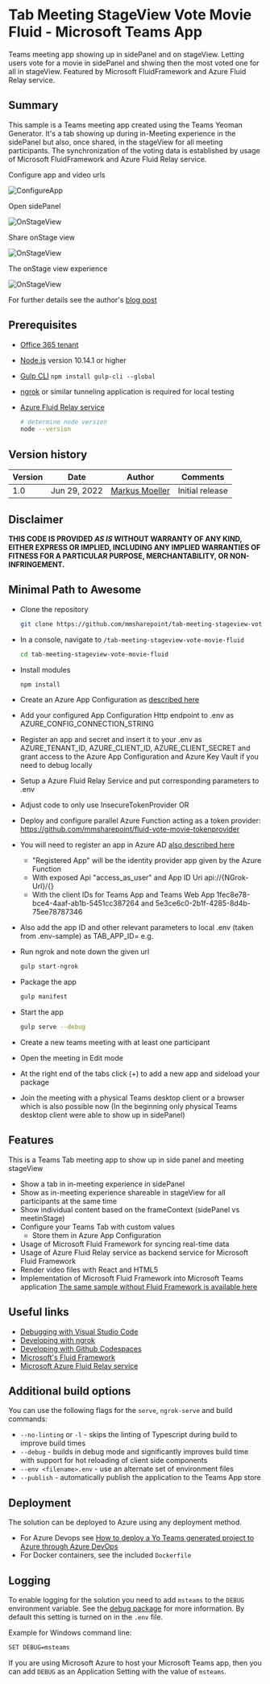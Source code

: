 # Tab Meeting StageView Vote Movie Fluid - Microsoft Teams App

Teams meeting app showing up in sidePanel and on stageView. Letting users vote for a movie in sidePanel and shwing then the most voted one for all in stageView. Featured by Microsoft FluidFramework and Azure Fluid Relay service.

## Summary

This sample is a Teams meeting app created using the Teams Yeoman Generator. It's a tab showing up during in-Meeting experience in the sidePanel but also, once shared, in the stageView for all meeting participants. The synchronization of the voting data is established by usage of Microsoft FluidFramework and Azure Fluid Relay service.

Configure app and video urls

![ConfigureApp](assets/05VoteMovieFluidAppConfiguration.png)

Open sidePanel

![OnStageView](assets/02InMeeting_Voting.jpg)

Share onStage view

![OnStageView](assets/04ShareVoteMovieInStageView.jpg)

The onStage view experience

![OnStageView](assets/03WatchMostVotedVideoResult.jpg)

For further details see the author's [blog post](https://mmsharepoint.wordpress.com/2022/06/25/use-fluidframework-in-a-microsoft-teams-app/)

## Prerequisites

* [Office 365 tenant](https://dev.office.com/sharepoint/docs/spfx/set-up-your-development-environment)
* [Node.js](https://nodejs.org) version 10.14.1 or higher
* [Gulp CLI](https://github.com/gulpjs/gulp-cli) `npm install gulp-cli --global`
* [ngrok](https://ngrok.com) or similar tunneling application is required for local testing
* [Azure Fluid Relay service](https://azure.microsoft.com/en-us/services/fluid-relay?WT.mc_id=M365-MVP-5004617)

    ```bash
    # determine node version
    node --version
    ```

## Version history

Version|Date|Author|Comments
-------|----|----|--------
1.0|Jun 29, 2022|[Markus Moeller](https://twitter.com/moeller2_0)|Initial release

## Disclaimer

**THIS CODE IS PROVIDED *AS IS* WITHOUT WARRANTY OF ANY KIND, EITHER EXPRESS OR IMPLIED, INCLUDING ANY IMPLIED WARRANTIES OF FITNESS FOR A PARTICULAR PURPOSE, MERCHANTABILITY, OR NON-INFRINGEMENT.**

## Minimal Path to Awesome
- Clone the repository
    ```bash
    git clone https://github.com/mmsharepoint/tab-meeting-stageview-vote-movie-fluid.git
    ```

- In a console, navigate to `/tab-meeting-stageview-vote-movie-fluid`

    ```bash
    cd tab-meeting-stageview-vote-movie-fluid
    ```

- Install modules

    ```bash
    npm install
    ```
- Create an Azure App Configuration as [described here](https://mmsharepoint.wordpress.com/2021/05/17/configure-teams-applications-with-azure-app-configuration-nodejs/#createappconfig)
- Add your configured App Configuration Http endpoint to .env as AZURE_CONFIG_CONNECTION_STRING
- Register an app and secret and insert it to your .env as AZURE_TENANT_ID, AZURE_CLIENT_ID, AZURE_CLIENT_SECRET and grant access to the Azure App Configuration and Azure Key Vault if you need to debug locally
- Setup a Azure Fluid Relay Service and put corresponding parameters to .env
- Adjust code to only use InsecureTokenProvider OR
- Deploy and configure parallel Azure Function acting as a token provider: https://github.com/mmsharepoint/fluid-vote-movie-tokenprovider 
- You will need to register an app in Azure AD [also described here](https://mmsharepoint.wordpress.com/2021/09/07/meeting-apps-in-microsoft-teams-1-pre-meeting/#appreg)
  - "Registered App" will be the identity provider app given by the Azure Function
  - With exposed Api "access_as_user" and App ID Uri api://{NGrok-Url}/{<App ID>}
  - With the client IDs for Teams App and Teams Web App 1fec8e78-bce4-4aaf-ab1b-5451cc387264 and 5e3ce6c0-2b1f-4285-8d4b-75ee78787346
- Also add the app ID and other relevant parameters to local .env (taken from .env-sample) as TAB_APP_ID=  e.g.
- Run ngrok and note down the given url

    ```bash
    gulp start-ngrok
    ```
- Package the app
    ```bash
    gulp manifest
- Start the app
    ```bash
    gulp serve --debug
    ```
- Create a new teams meeting with at least one participant
- Open the meeting in Edit mode
- At the right end of the tabs click (+) to add a new app and sideload your package
- Join the meeting with a physical Teams desktop client or a browser which is also possible now (In the beginning only physical Teams desktop client were able to show up in sidePanel)

## Features

This is a Teams Tab meeting app to show up in side panel and meeting stageView
* Show a tab in in-meeting experience in sidePanel
* Show as in-meeting experience shareable in stageView for all participants at the same time
* Show individual content based on the frameContext (sidePanel vs meetinStage)
* Configure your Teams Tab with custom values
    * Store them in Azure App Configuration
* Usage of Microsoft Fluid Framework for syncing real-time data
* Usage of Azure Fluid Relay service as backend service for Microsoft Fluid Framework
* Render video files with React and HTML5
* Implementation of Microsoft Fluid Framework into Microsoft Teams application
[The same sample without Fluid Framework is available here](https://github.com/mmsharepoint/tab-meeting-stageview-vote-movie)



## Useful links

* [Debugging with Visual Studio Code](https://github.com/pnp/generator-teams/blob/master/docs/docs/vscode.md)
* [Developing with ngrok](https://github.com/pnp/generator-teams/blob/master/docs/docs/ngrok.md)
* [Developing with Github Codespaces](https://github.com/pnp/generator-teams/blob/master/docs/docs/codespaces.md)
* [Microsoft's Fluid Framework](https://fluidframework.com/?WT.mc_id=M365-MVP-5004617)
* [Microsoft Azure Fluid Relay service](https://azure.microsoft.com/en-us/services/fluid-relay?WT.mc_id=M365-MVP-5004617)

## Additional build options

You can use the following flags for the `serve`, `ngrok-serve` and build commands:

* `--no-linting` or `-l` - skips the linting of Typescript during build to improve build times
* `--debug` - builds in debug mode and significantly improves build time with support for hot reloading of client side components
* `--env <filename>.env` - use an alternate set of environment files
* `--publish` - automatically publish the application to the Teams App store

## Deployment

The solution can be deployed to Azure using any deployment method.

* For Azure Devops see [How to deploy a Yo Teams generated project to Azure through Azure DevOps](https://www.wictorwilen.se/blog/deploying-yo-teams-and-node-apps/)
* For Docker containers, see the included `Dockerfile`

## Logging

To enable logging for the solution you need to add `msteams` to the `DEBUG` environment variable. See the [debug package](https://www.npmjs.com/package/debug) for more information. By default this setting is turned on in the `.env` file.

Example for Windows command line:

``` bash
SET DEBUG=msteams
```

If you are using Microsoft Azure to host your Microsoft Teams app, then you can add `DEBUG` as an Application Setting with the value of `msteams`.
